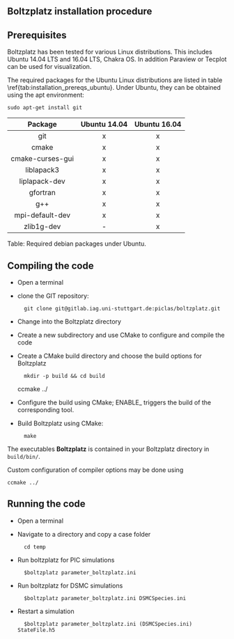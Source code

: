 ## Boltzplatz installation procedure

## Prerequisites

Boltzplatz has been tested for various Linux distributions. This includes Ubuntu 14.04 LTS and 16.04 LTS, Chakra OS. In addition Paraview or Tecplot can be used for visualization.

The required packages for the Ubuntu Linux distributions are listed in table \ref{tab:installation_prereqs_ubuntu}. Under Ubuntu, they can be obtained using the apt environment:

    sudo apt-get install git
    

| Package          | Ubuntu 14.04    | Ubuntu 16.04    |
|:----------------:|:---------------:|:---------------:|
| git              | x               |      x          |
| cmake            | x               |      x          |
| cmake-curses-gui | x               |      x          |
| liblapack3       | x               |      x          |
| liplapack-dev    | x               |      x          |
| gfortran         | x               |      x          |
| g++              | x               |      x          |
|  mpi-default-dev | x               |      x          |
| zlib1g-dev       | -               |     x           |

Table: Required debian packages under Ubuntu.


## Compiling the code

* Open a terminal
* clone the GIT repository: 

		git clone git@gitlab.iag.uni-stuttgart.de:piclas/boltzplatz.git

* Change into the Boltzplatz directory
* Create a new subdirectory and use CMake to configure and compile the code
* Create a CMake build directory and choose the build options for Boltzplatz

		mkdir -p build && cd build 
    ccmake ../

* Configure the build using CMake; ENABLE_ triggers the build of the corresponding tool.
* Build Boltzplatz using CMake:

		make

The executables **Boltzplatz** is contained in your Boltzplatz directory in `build/bin/`.

Custom configuration of compiler options may be done using

    ccmake ../

## Running the code

* Open a terminal
* Navigate to a directory and copy a case folder 

        cd temp

* Run boltzplatz for PIC simulations

        $boltzplatz parameter_boltzplatz.ini

* Run boltzplatz for DSMC simulations

        $boltzplatz parameter_boltzplatz.ini DSMCSpecies.ini

* Restart a simulation

        $boltzplatz parameter_boltzplatz.ini (DSMCSpecies.ini)  StateFile.h5

